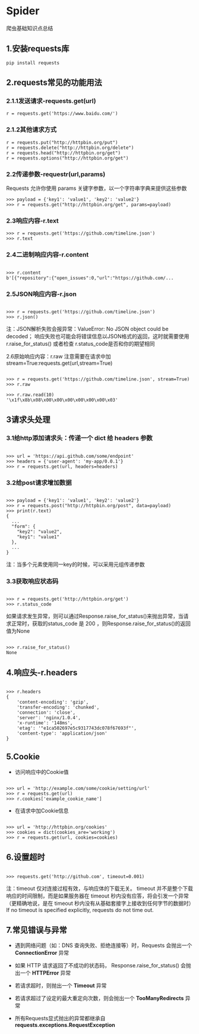 # Spider
爬虫基础知识点总结

## 1.安装requests库
<pre><code>pip install requests</code></pre>

## 2.requests常见的功能用法
### 2.1.1发送请求-requests.get(url)
<pre><code>r = requests.get('https://www.baidu.com/') </code></pre>
### 2.1.2其他请求方式
<pre><code>r = requests.put("http://httpbin.org/put")
r = requests.delete("http://httpbin.org/delete")
r = requests.head("http://httpbin.org/get")
r = requests.options("http://httpbin.org/get")</code></pre>

### 2.2传递参数-requestr(url,params)
Requests 允许你使用 params 关键字参数，以一个字符串字典来提供这些参数
<pre><code>>>> payload = {'key1': 'value1', 'key2': 'value2'}
>>> r = requests.get("http://httpbin.org/get", params=payload)</code></pre>

### 2.3响应内容-r.text
<pre><code>>>> r = requests.get('https://github.com/timeline.json')
>>> r.text</code></pre>

### 2.4二进制响应内容-r.content
<pre><code>
>>> r.content
b'[{"repository":{"open_issues":0,"url":"https://github.com/...
</code></pre>

### 2.5JSON响应内容-r.json
<pre><code>
>>> r = requests.get('https://github.com/timeline.json')
>>> r.json()
</code></pre>
注：JSON解析失败会报异常：ValueError: No JSON object could be decoded；
响应失败也可能会将错误信息以JSON格式的返回，这时就需要使用r.raise_for_status() 或者检查 r.status_code是否和你的期望相同

2.6原始响应内容：r.raw
注意需要在请求中加stream=True:requests.get(url,stream=True)
<pre><code>
>>> r = requests.get('https://github.com/timeline.json', stream=True)
>>> r.raw
<requests.packages.urllib3.response.HTTPResponse object at 0x101194810>
>>> r.raw.read(10)
'\x1f\x8b\x08\x00\x00\x00\x00\x00\x00\x03'
</code></pre>

## 3请求头处理
### 3.1给http添加请求头：传递一个 dict 给 headers 参数
<pre><code>
>>> url = 'https://api.github.com/some/endpoint'
>>> headers = {'user-agent': 'my-app/0.0.1'}
>>> r = requests.get(url, headers=headers)
</code></pre>

### 3.2给post请求增加数据
<pre><code>
>>> payload = {'key1': 'value1', 'key2': 'value2'}
>>> r = requests.post("http://httpbin.org/post", data=payload)
>>> print(r.text)
{
  ...
  "form": {
    "key2": "value2",
    "key1": "value1"
  },
  ...
}
</code></pre>
注：当多个元素使用同一key的时候，可以采用元组传递参数

### 3.3获取响应状态码
<pre><code>
>>> r = requests.get('http://httpbin.org/get')
>>> r.status_code
</code></pre>
如果请求发生异常，则可以通过Response.raise_for_status()来抛出异常，当请求正常时，获取的status_code 是 200 ，则Response.raise_for_status()的返回值为None
<pre><code>
>>> r.raise_for_status()
None
</code></pre>

## 4.响应头-r.headers
<pre><code>
>>> r.headers
{
    'content-encoding': 'gzip',
    'transfer-encoding': 'chunked',
    'connection': 'close',
    'server': 'nginx/1.0.4',
    'x-runtime': '148ms',
    'etag': '"e1ca502697e5c9317743dc078f67693f"',
    'content-type': 'application/json'
}
</code></pre>

## 5.Cookie
- 访问响应中的Cookie值
<pre><code>
>>> url = 'http://example.com/some/cookie/setting/url'
>>> r = requests.get(url)
>>> r.cookies['example_cookie_name']
</code></pre>
- 在请求中加Cookie信息
<pre><code>
>>> url = 'http://httpbin.org/cookies'
>>> cookies = dict(cookies_are='working')
>>> r = requests.get(url, cookies=cookies)
</code></pre>

## 6.设置超时
<pre><code>
>>> requests.get('http://github.com', timeout=0.001)
</code></pre>
注：timeout 仅对连接过程有效，与响应体的下载无关。 timeout 并不是整个下载响应的时间限制，而是如果服务器在 timeout 秒内没有应答，将会引发一个异常（更精确地说，是在 timeout 秒内没有从基础套接字上接收到任何字节的数据时）If no timeout is specified explicitly, requests do not time out.

## 7.常见错误与异常
- 遇到网络问题（如：DNS 查询失败、拒绝连接等）时，Requests 会抛出一个 **ConnectionError** 异常

- 如果 HTTP 请求返回了不成功的状态码， Response.raise_for_status() 会抛出一个 **HTTPError** 异常

- 若请求超时，则抛出一个 **Timeout** 异常

- 若请求超过了设定的最大重定向次数，则会抛出一个 **TooManyRedirects** 异常

- 所有Requests显式抛出的异常都继承自 **requests.exceptions.RequestException** 
